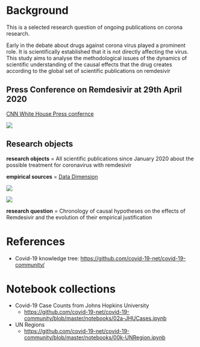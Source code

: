 # Background
This is a selected research question of ongoing publications on corona research.


Early in the debate about drugs against corona virus played a prominent role. It is scientifically established that it is not directly affecting the virus. This study aims to analyse the methodological issues of the dynamics of scientific understanding of the causal effects that the drug creates according to the global set of scientific publications on remdesivir

## Press Conference on Remdesivir at 29th April 2020
[CNN White House Press confernce](https://edition.cnn.com/2020/04/29/health/gilead-sciences-remdesivir-covid-19-treatment/index.html)


![](assets/markdown-img-paste-20200430105831341.png)

## Research objects

**research objects** = All scientific publications since January 2020 about the possible treatment for coronavirus with remdesivir


**empirical sources** = [Data Dimension](https://app.dimensions.ai/discover/publication?search_text=%222019-nCoV%22%20OR%20%22COVID-19%22%20OR%20%E2%80%9CSARS-CoV-2%E2%80%9D%20OR%20((%22coronavirus%22%20%20OR%20%22corona%20virus%22)%20AND%20(Wuhan%20OR%20China))&search_type=kws&search_field=full_search&and_facet_year=2020)

![](assets/markdown-img-paste-20200527112136856.png)

![](assets/markdown-img-paste-20200527112434799.png)









**research question** = Chronology of causal hypotheses on the effects of Remdesivir and the evolution of their empirical justification

# References

- Covid-19 knowledge tree: https://github.com/covid-19-net/covid-19-community/

# Notebook collections

- Covid-19 Case Counts from Johns Hopkins University
  - https://github.com/covid-19-net/covid-19-community/blob/master/notebooks/02a-JHUCases.ipynb
- UN Regions
  - https://github.com/covid-19-net/covid-19-community/blob/master/notebooks/00k-UNRegion.ipynb
